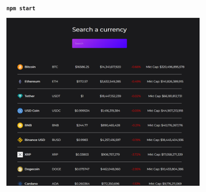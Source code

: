 

### `npm start`

![alt text](https://github.com/Dunkaroos91/react-api-crypto-tracker-v1/blob/master/crypto%20tracker.PNG?raw=true)
